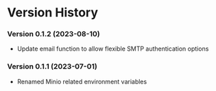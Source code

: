 # Version History


### Version 0.1.2 (2023-08-10)
- Update email function to allow flexible SMTP authentication options

### Version 0.1.1 (2023-07-01)
- Renamed Minio related environment variables

